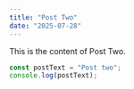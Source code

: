 ```yaml
---
title: "Post Two"
date: "2025-07-28"
---
```


This is the content of Post Two.

```js
const postText = "Post two";
console.log(postText);
```
